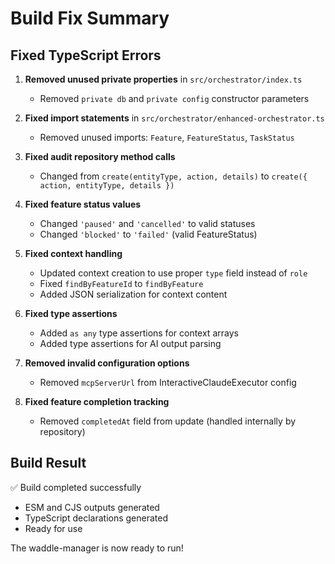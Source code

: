 # Build Fix Summary

## Fixed TypeScript Errors

1. **Removed unused private properties** in `src/orchestrator/index.ts`
   - Removed `private db` and `private config` constructor parameters

2. **Fixed import statements** in `src/orchestrator/enhanced-orchestrator.ts`
   - Removed unused imports: `Feature`, `FeatureStatus`, `TaskStatus`

3. **Fixed audit repository method calls**
   - Changed from `create(entityType, action, details)` to `create({ action, entityType, details })`

4. **Fixed feature status values**
   - Changed `'paused'` and `'cancelled'` to valid statuses
   - Changed `'blocked'` to `'failed'` (valid FeatureStatus)

5. **Fixed context handling**
   - Updated context creation to use proper `type` field instead of `role`
   - Fixed `findByFeatureId` to `findByFeature`
   - Added JSON serialization for context content

6. **Fixed type assertions**
   - Added `as any` type assertions for context arrays
   - Added type assertions for AI output parsing

7. **Removed invalid configuration options**
   - Removed `mcpServerUrl` from InteractiveClaudeExecutor config

8. **Fixed feature completion tracking**
   - Removed `completedAt` field from update (handled internally by repository)

## Build Result

✅ Build completed successfully
- ESM and CJS outputs generated
- TypeScript declarations generated
- Ready for use

The waddle-manager is now ready to run!